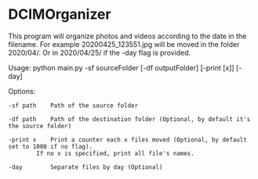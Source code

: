 # DCIMOrganizer
This program will organize photos and videos according to the date in the filename. For example 20200425_123551.jpg will be moved in the folder 2020/04/. Or in 2020/04/25/ if the -day flag is provided.

Usage: python main.py -sf sourceFolder [-df outputFolder]  [-print [x]]  [-day]

Options:

	-sf path	Path of the source folder

	-df path	Path of the destination folder (Optional, by default it's the source folder)

	-print x	Print a counter each x files moved (Optional, by default set to 1000 if no flag). 
			If no x is specified, print all file's names.

	-day		Separate files by day (Optional)
